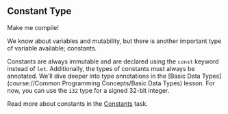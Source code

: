 ## Constant Type

Make me compile!

<div class="hint">
  We know about variables and mutability, but there is another important type of
variable available; constants.
</div>

<div class="hint">

Constants are always immutable and are declared using the <code>const</code> keyword instead of <code>let</code>. 
Additionally, the types of constants must always be annotated. We’ll dive deeper into type annotations in the [Basic Data Types](course://Common Programming Concepts/Basic Data Types) lesson. For now, you can use the `i32` type for a signed 32-bit integer.
</div>

<div class="hint">

Read more about constants in the [Constants](course://Common+Programming+Concepts/Variables/Constants) task.
</div>
